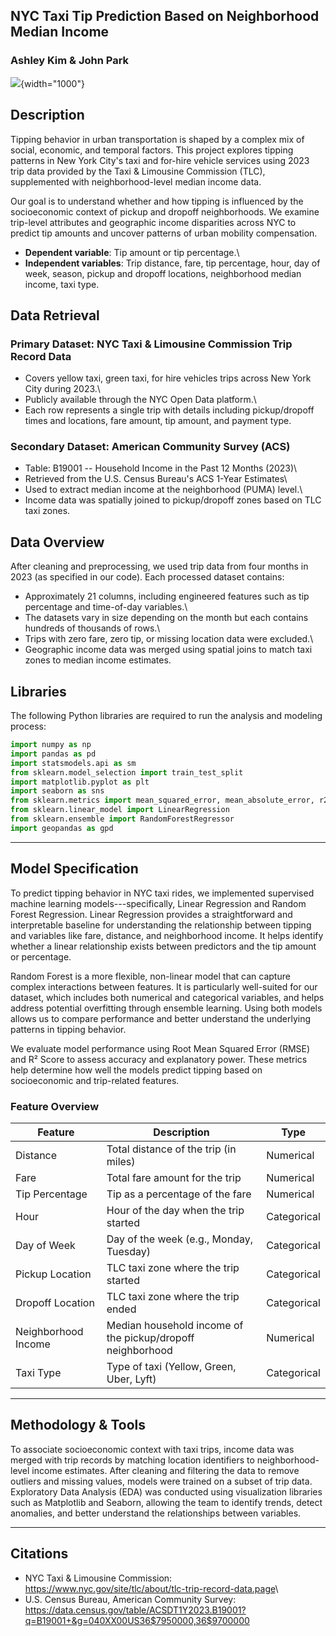## NYC Taxi Tip Prediction Based on Neighborhood Median Income

### Ashley Kim & John Park

![](/Users/yelim/Downloads/big-city-1265055_1280.jpg){width="1000"}

## Description

Tipping behavior in urban transportation is shaped by a complex mix of social, economic, and temporal factors. This project explores tipping patterns in New York City's taxi and for-hire vehicle services using 2023 trip data provided by the Taxi & Limousine Commission (TLC), supplemented with neighborhood-level median income data.

Our goal is to understand whether and how tipping is influenced by the socioeconomic context of pickup and dropoff neighborhoods. We examine trip-level attributes and geographic income disparities across NYC to predict tip amounts and uncover patterns of urban mobility compensation.

-   **Dependent variable**: Tip amount or tip percentage.\
-   **Independent variables**: Trip distance, fare, tip percentage, hour, day of week, season, pickup and dropoff locations, neighborhood median income, taxi type.

## Data Retrieval

### Primary Dataset: NYC Taxi & Limousine Commission Trip Record Data

-   Covers yellow taxi, green taxi, for hire vehicles trips across New York City during 2023.\
-   Publicly available through the NYC Open Data platform.\
-   Each row represents a single trip with details including pickup/dropoff times and locations, fare amount, tip amount, and payment type.

### Secondary Dataset: American Community Survey (ACS)

-   Table: B19001 -- Household Income in the Past 12 Months (2023)\
-   Retrieved from the U.S. Census Bureau's ACS 1-Year Estimates\
-   Used to extract median income at the neighborhood (PUMA) level.\
-   Income data was spatially joined to pickup/dropoff zones based on TLC taxi zones.

## Data Overview

After cleaning and preprocessing, we used trip data from four months in 2023 (as specified in our code). Each processed dataset contains:

-   Approximately 21 columns, including engineered features such as tip percentage and time-of-day variables.\
-   The datasets vary in size depending on the month but each contains hundreds of thousands of rows.\
-   Trips with zero fare, zero tip, or missing location data were excluded.\
-   Geographic income data was merged using spatial joins to match taxi zones to median income estimates.

## Libraries

The following Python libraries are required to run the analysis and modeling process:

``` python
import numpy as np  
import pandas as pd  
import statsmodels.api as sm  
from sklearn.model_selection import train_test_split  
import matplotlib.pyplot as plt  
import seaborn as sns  
from sklearn.metrics import mean_squared_error, mean_absolute_error, r2_score  
from sklearn.linear_model import LinearRegression  
from sklearn.ensemble import RandomForestRegressor  
import geopandas as gpd  
```

------------------------------------------------------------------------

## Model Specification

To predict tipping behavior in NYC taxi rides, we implemented supervised machine learning models---specifically, Linear Regression and Random Forest Regression. Linear Regression provides a straightforward and interpretable baseline for understanding the relationship between tipping and variables like fare, distance, and neighborhood income. It helps identify whether a linear relationship exists between predictors and the tip amount or percentage.

Random Forest is a more flexible, non-linear model that can capture complex interactions between features. It is particularly well-suited for our dataset, which includes both numerical and categorical variables, and helps address potential overfitting through ensemble learning. Using both models allows us to compare performance and better understand the underlying patterns in tipping behavior.

We evaluate model performance using Root Mean Squared Error (RMSE) and R² Score to assess accuracy and explanatory power. These metrics help determine how well the models predict tipping based on socioeconomic and trip-related features.

### Feature Overview

| Feature             | Description                                                | Type        |
|------------------|-------------------------------------|------------------|
| Distance            | Total distance of the trip (in miles)                      | Numerical   |
| Fare                | Total fare amount for the trip                             | Numerical   |
| Tip Percentage      | Tip as a percentage of the fare                            | Numerical   |
| Hour                | Hour of the day when the trip started                      | Categorical |
| Day of Week         | Day of the week (e.g., Monday, Tuesday)                    | Categorical |
| Pickup Location     | TLC taxi zone where the trip started                       | Categorical |
| Dropoff Location    | TLC taxi zone where the trip ended                         | Categorical |
| Neighborhood Income | Median household income of the pickup/dropoff neighborhood | Numerical   |
| Taxi Type           | Type of taxi (Yellow, Green, Uber, Lyft)                   | Categorical |

------------------------------------------------------------------------

## Methodology & Tools

To associate socioeconomic context with taxi trips, income data was merged with trip records by matching location identifiers to neighborhood-level income estimates. After cleaning and filtering the data to remove outliers and missing values, models were trained on a subset of trip data. Exploratory Data Analysis (EDA) was conducted using visualization libraries such as Matplotlib and Seaborn, allowing the team to identify trends, detect anomalies, and better understand the relationships between variables.

------------------------------------------------------------------------

## Citations

-   NYC Taxi & Limousine Commission: <https://www.nyc.gov/site/tlc/about/tlc-trip-record-data.page>\
-   U.S. Census Bureau, American Community Survey: <https://data.census.gov/table/ACSDT1Y2023.B19001?q=B19001+&g=040XX00US36$7950000,36$9700000>
